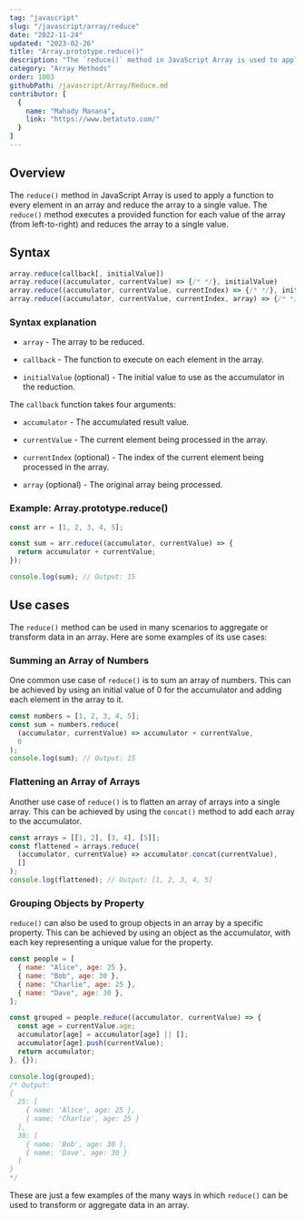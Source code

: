```yaml
---
tag: "javascript"
slug: "/javascript/array/reduce"
date: "2022-11-24"
updated: "2023-02-26"
title: "Array.prototype.reduce()"
description: "The `reduce()` method in JavaScript Array is used to apply a function to every element in an array and reduce the array to a single value."
category: "Array Methods"
order: 1003
githubPath: /javascript/Array/Reduce.md
contributor: [
  {
    name: "Mahady Manana",
    link: "https://www.betatuto.com/"
  }
]
---
```


## Overview

The `reduce()` method in JavaScript Array is used to apply a function to every element in an array and reduce the array to a single value. The `reduce()` method executes a provided function for each value of the array (from left-to-right) and reduces the array to a single value.

## Syntax

```javascript
array.reduce(callback[, initialValue])
array.reduce((accumulator, currentValue) => {/* */}, initialValue)
array.reduce((accumulator, currentValue, currentIndex) => {/* */}, initialValue)
array.reduce((accumulator, currentValue, currentIndex, array) => {/* */}, initialValue)
```

### Syntax explanation

- `array` - The array to be reduced.

- `callback` - The function to execute on each element in the array.

- `initialValue` (optional) - The initial value to use as the accumulator in the reduction.

The `callback` function takes four arguments:

- `accumulator` - The accumulated result value.

- `currentValue` - The current element being processed in the array.

- `currentIndex` (optional) - The index of the current element being processed in the array.

- `array` (optional) - The original array being processed.

### Example: Array.prototype.reduce()

```javascript
const arr = [1, 2, 3, 4, 5];

const sum = arr.reduce((accumulator, currentValue) => {
  return accumulator + currentValue;
});

console.log(sum); // Output: 15
```

## Use cases

The `reduce()` method can be used in many scenarios to aggregate or transform data in an array. Here are some examples of its use cases:

### Summing an Array of Numbers

One common use case of `reduce()` is to sum an array of numbers. This can be achieved by using an initial value of 0 for the accumulator and adding each element in the array to it.

```javascript
const numbers = [1, 2, 3, 4, 5];
const sum = numbers.reduce(
  (accumulator, currentValue) => accumulator + currentValue,
  0
);
console.log(sum); // Output: 15
```

### Flattening an Array of Arrays

Another use case of `reduce()` is to flatten an array of arrays into a single array. This can be achieved by using the `concat()` method to add each array to the accumulator.

```javascript
const arrays = [[1, 2], [3, 4], [5]];
const flattened = arrays.reduce(
  (accumulator, currentValue) => accumulator.concat(currentValue),
  []
);
console.log(flattened); // Output: [1, 2, 3, 4, 5]
```

### Grouping Objects by Property

`reduce()` can also be used to group objects in an array by a specific property. This can be achieved by using an object as the accumulator, with each key representing a unique value for the property.

```javascript
const people = [
  { name: "Alice", age: 25 },
  { name: "Bob", age: 30 },
  { name: "Charlie", age: 25 },
  { name: "Dave", age: 30 },
];

const grouped = people.reduce((accumulator, currentValue) => {
  const age = currentValue.age;
  accumulator[age] = accumulator[age] || [];
  accumulator[age].push(currentValue);
  return accumulator;
}, {});

console.log(grouped);
/* Output:
{
  25: [
    { name: 'Alice', age: 25 },
    { name: 'Charlie', age: 25 }
  ],
  30: [
    { name: 'Bob', age: 30 },
    { name: 'Dave', age: 30 }
  ]
}
*/
```

These are just a few examples of the many ways in which `reduce()` can be used to transform or aggregate data in an array.